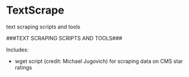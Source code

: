 # TextScrape
text scraping scripts and tools

###TEXT SCRAPING SCRIPTS AND TOOLS###

Includes:
- wget script (credit: Michael Jugovich) for scraping data on CMS star ratings
